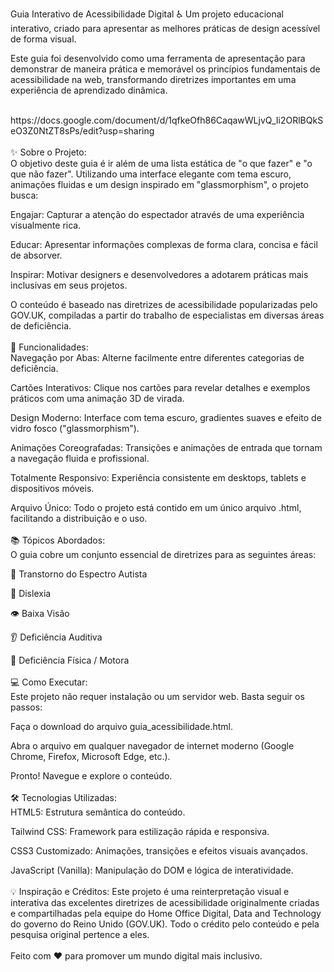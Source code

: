 Guia Interativo de Acessibilidade Digital ♿
Um projeto educacional interativo, criado para apresentar as melhores práticas de design acessível de forma visual.

Este guia foi desenvolvido como uma ferramenta de apresentação para demonstrar de maneira prática e memorável os princípios fundamentais de acessibilidade na web, transformando diretrizes importantes em uma experiência de aprendizado dinâmica.

<br>
https://docs.google.com/document/d/1qfkeOfh86CaqawWLjvQ_Ii2ORlBQkSeO3Z0NtZT8sPs/edit?usp=sharing
<br>
<br>
✨ Sobre o Projeto:
<br>
O objetivo deste guia é ir além de uma lista estática de "o que fazer" e "o que não fazer". Utilizando uma interface elegante com tema escuro, animações fluidas e um design inspirado em "glassmorphism", o projeto busca:

Engajar: Capturar a atenção do espectador através de uma experiência visualmente rica.

Educar: Apresentar informações complexas de forma clara, concisa e fácil de absorver.

Inspirar: Motivar designers e desenvolvedores a adotarem práticas mais inclusivas em seus projetos.

O conteúdo é baseado nas diretrizes de acessibilidade popularizadas pelo GOV.UK, compiladas a partir do trabalho de especialistas em diversas áreas de deficiência.
<br>
<br>
🚀 Funcionalidades:
<br>
Navegação por Abas: Alterne facilmente entre diferentes categorias de deficiência.

Cartões Interativos: Clique nos cartões para revelar detalhes e exemplos práticos com uma animação 3D de virada.

Design Moderno: Interface com tema escuro, gradientes suaves e efeito de vidro fosco ("glassmorphism").

Animações Coreografadas: Transições e animações de entrada que tornam a navegação fluida e profissional.

Totalmente Responsivo: Experiência consistente em desktops, tablets e dispositivos móveis.

Arquivo Único: Todo o projeto está contido em um único arquivo .html, facilitando a distribuição e o uso.
<br>
<br>
📚 Tópicos Abordados:
<br>
O guia cobre um conjunto essencial de diretrizes para as seguintes áreas:

🧠 Transtorno do Espectro Autista

📖 Dislexia

👁️ Baixa Visão

👂 Deficiência Auditiva

🦾 Deficiência Física / Motora
<br>
<br>
💻 Como Executar:
<br>
Este projeto não requer instalação ou um servidor web. Basta seguir os passos:

Faça o download do arquivo guia_acessibilidade.html.

Abra o arquivo em qualquer navegador de internet moderno (Google Chrome, Firefox, Microsoft Edge, etc.).

Pronto! Navegue e explore o conteúdo.
<br>
<br>
🛠️ Tecnologias Utilizadas:
<br>
HTML5: Estrutura semântica do conteúdo.

Tailwind CSS: Framework para estilização rápida e responsiva.

CSS3 Customizado: Animações, transições e efeitos visuais avançados.

JavaScript (Vanilla): Manipulação do DOM e lógica de interatividade.
<br>
<br>
💡 Inspiração e Créditos:
Este projeto é uma reinterpretação visual e interativa das excelentes diretrizes de acessibilidade originalmente criadas e compartilhadas pela equipe do Home Office Digital, Data and Technology do governo do Reino Unido (GOV.UK). Todo o crédito pelo conteúdo e pela pesquisa original pertence a eles.
<br>
<br>
Feito com ❤️ para promover um mundo digital mais inclusivo.
